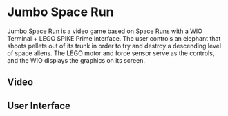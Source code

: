 # Jumbo Space Run 
Jumbo Space Run is a video game based on Space Runs with a WIO Terminal + LEGO SPIKE Prime interface. The user controls an elephant that shoots pellets out of its trunk in order to try and destroy a descending level of space aliens. The LEGO motor and force sensor serve as the controls, and the WIO displays the graphics on its screen. 

## Video 

## User Interface 

